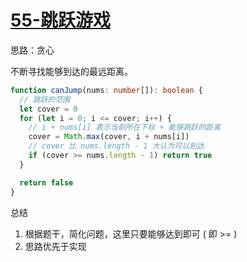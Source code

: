 # [55-跳跃游戏](https://leetcode-cn.com/problems/jump-game/)

思路：贪心

不断寻找能够到达的最远距离。

```ts
function canJump(nums: number[]): boolean {
  // 跳跃的范围
  let cover = 0
  for (let i = 0; i <= cover; i++) {
    // i + nums[i] 表示当前所在下标 + 能够跳跃的距离
    cover = Math.max(cover, i + nums[i])
    // cover 比 nums.length - 1 大认为可以到达
    if (cover >= nums.length - 1) return true
  }

  return false
}
```

总结

1. 根据题干，简化问题，这里只要能够达到即可 ( 即 >= )
1. 思路优先于实现
